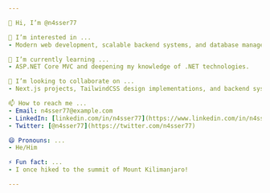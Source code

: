 ```yaml
---

👋 Hi, I’m @n4sser77

👀 I’m interested in ...
- Modern web development, scalable backend systems, and database management.

🌱 I’m currently learning ...
- ASP.NET Core MVC and deepening my knowledge of .NET technologies.

💞️ I’m looking to collaborate on ...
- Next.js projects, TailwindCSS design implementations, and backend systems using Node.js.

📫 How to reach me ...
- Email: n4sser77@example.com
- LinkedIn: [linkedin.com/in/n4sser77](https://www.linkedin.com/in/n4sser77)
- Twitter: [@n4sser77](https://twitter.com/n4sser77)

😄 Pronouns: ...
- He/Him

⚡ Fun fact: ...
- I once hiked to the summit of Mount Kilimanjaro!

---
```

